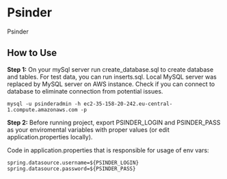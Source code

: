 # Psinder

Psinder

## How to Use

**Step 1:**
On your mySql server run create_database.sql to create database and tables.
For test data, you can run inserts.sql.
Local MySQL server was replaced by MySQL server on AWS instance. Check if you can connect to database to eliminate connection from potential issues.
```
mysql -u psinderadmin -h ec2-35-158-20-242.eu-central-1.compute.amazonaws.com -p
```

**Step 2:**
Before running project, export PSINDER_LOGIN and PSINDER_PASS as your enviromental variables with proper values (or edit application.properties locally).

Code in application.properties that is responsible for usage of env vars:
```
spring.datasource.username=${PSINDER_LOGIN}
spring.datasource.password=${PSINDER_PASS}
```
